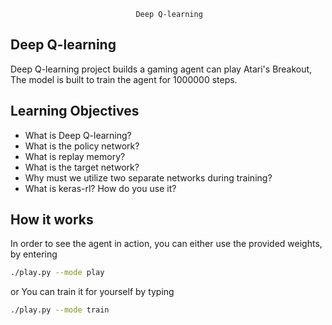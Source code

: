 ```
							Deep Q-learning
```
## Deep Q-learning
Deep Q-learning project builds a gaming agent can play Atari's Breakout, The model
is built to train the agent for 1000000 steps.

## Learning Objectives

* What is Deep Q-learning?
* What is the policy network?
* What is replay memory?
* What is the target network?
* Why must we utilize two separate networks during training?
* What is keras-rl? How do you use it?

## How it works
In order to see the agent in action, you can either use the provided weights, by entering
```bash
./play.py --mode play
```
or You can train it for yourself by typing
```bash
./play.py --mode train
```
